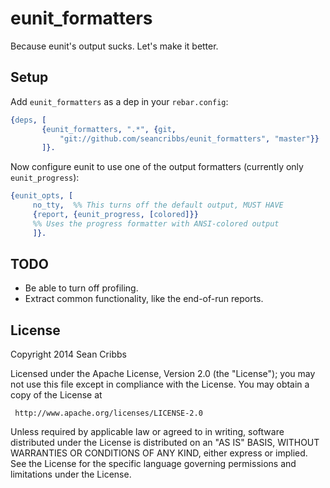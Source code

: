 # eunit_formatters

Because eunit's output sucks. Let's make it better.

## Setup

Add `eunit_formatters` as a dep in your `rebar.config`:

```erlang
{deps, [
       {eunit_formatters, ".*", {git,
           "git://github.com/seancribbs/eunit_formatters", "master"}}
       ]}.
```

Now configure eunit to use one of the output formatters (currently
only `eunit_progress`):

```erlang
{eunit_opts, [
     no_tty,  %% This turns off the default output, MUST HAVE
     {report, {eunit_progress, [colored]}} 
     %% Uses the progress formatter with ANSI-colored output
     ]}.
```

## TODO

* Be able to turn off profiling.
* Extract common functionality, like the end-of-run reports.

## License

   Copyright 2014 Sean Cribbs

   Licensed under the Apache License, Version 2.0 (the "License");
   you may not use this file except in compliance with the License.
   You may obtain a copy of the License at

     http://www.apache.org/licenses/LICENSE-2.0

   Unless required by applicable law or agreed to in writing, software
   distributed under the License is distributed on an "AS IS" BASIS,
   WITHOUT WARRANTIES OR CONDITIONS OF ANY KIND, either express or implied.
   See the License for the specific language governing permissions and
   limitations under the License.
